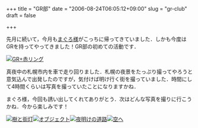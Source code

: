 +++
title = "GR部"
date = "2006-08-24T06:05:12+09:00"
slug = "gr-club"
draft = false

+++

<p>先月に続いて，今月も<a href="http://d.hatena.ne.jp/Maguro">まぐろ様</a>がこっちに帰ってきていました．しかも今度はGRを持ってやってきました！GR部の初めての活動です．</p>
<p><a href="http://www.flickr.com/photos/june29/222702643/" title="Photo Sharing"><img src="http://static.flickr.com/96/222702643_6dadc544e8.jpg" alt="GR+赤リング" /></a></p>
<p>真夜中の札幌市内を車で走り回りました．札幌の夜景をたっぷり撮ってやろうと意気込んで出発したのですが，気付けば明け行く街を撮っていました．時間にして4時間くらいは写真を撮っていたことになりますかね．</p>
<p>まぐろ様，今回も誘い出してくれてありがとう．次はどんな写真を撮りに行こうかね．今から楽しみです！</p>
<p><a href="http://www.flickr.com/photos/june29/222702721/" title="Photo Sharing"><img src="http://static.flickr.com/71/222702721_540af1119c.jpg" alt="樹と街灯" /></a><a href="http://www.flickr.com/photos/june29/222702863/" title="Photo Sharing"><img src="http://static.flickr.com/61/222702863_a18edf2e2e.jpg" alt="オブジェクト" /></a><a href="http://www.flickr.com/photos/june29/222703158/" title="Photo Sharing"><img src="http://static.flickr.com/90/222703158_8bad1bc159.jpg" alt="夜明けの道路" /></a><a href="http://www.flickr.com/photos/june29/222703370/" title="Photo Sharing"><img src="http://static.flickr.com/82/222703370_a28b3023bc.jpg" alt="空へ" /></a></p>
